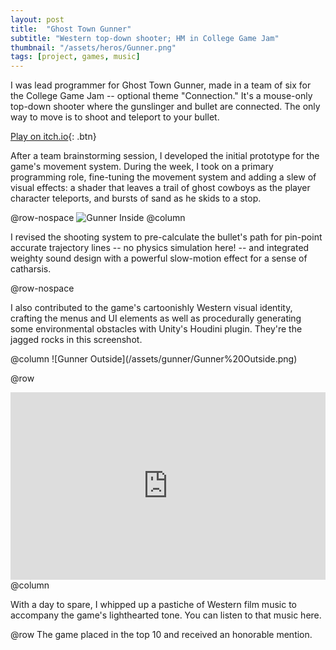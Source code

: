 ```yaml
---
layout: post
title:  "Ghost Town Gunner"
subtitle: "Western top-down shooter; HM in College Game Jam"
thumbnail: "/assets/heros/Gunner.png"
tags: [project, games, music]
---
```

I was lead programmer for Ghost Town Gunner, made in a team of six for the College Game Jam -- optional theme "Connection." It's a mouse-only top-down shooter where the gunslinger and bullet are connected. The only way to move is to shoot and teleport to your bullet.

[Play on itch.io](https://vluk1.itch.io/ghost-town-gunner){: .btn}

After a team brainstorming session, I developed the initial prototype for the game's movement system. During the week, I took on a primary programming role, fine-tuning the movement system and adding a slew of visual effects: a shader that leaves a trail of ghost cowboys as the player character teleports, and bursts of sand as he skids to a stop. 

@row-nospace
![Gunner Inside](/assets/gunner/Gunner%20Inside.png)
@column
<p class="pbox">I revised the shooting system to pre-calculate the bullet's path for pin-point accurate trajectory lines -- no physics simulation here! -- and integrated weighty sound design with a powerful slow-motion effect for a sense of catharsis.</p>

@row-nospace
<p class="pbox">I also contributed to the game's cartoonishly Western visual identity, crafting the menus and UI elements as well as procedurally generating some environmental obstacles with Unity's Houdini plugin. They're the jagged rocks in this screenshot.</p>
@column
![Gunner Outside](/assets/gunner/Gunner%20Outside.png)

@row
<iframe width="100%" height="300" scrolling="no" frameborder="no" allow="autoplay" src="https://w.soundcloud.com/player/?url=https%3A//api.soundcloud.com/tracks/1558050223&color=%236c6c73&auto_play=false&hide_related=false&show_comments=true&show_user=true&show_reposts=false&show_teaser=true&visual=true"></iframe>
@column
<p class="pbox">With a day to spare, I whipped up a pastiche of Western film music to accompany the game's lighthearted tone. You can listen to that music here.</p>

@row
The game placed in the top 10 and received an honorable mention.